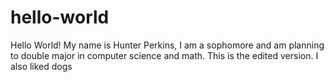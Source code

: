 # hello-world
Hello World!
My name is Hunter Perkins, I am a sophomore and am planning to double major in computer science and math.
This is the edited version. I also liked dogs
